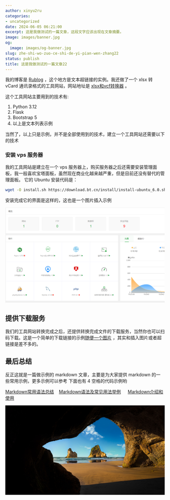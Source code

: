 ```yaml
---
author: xinyu2ru
categories:
- uncategorized
date: 2024-06-05 06:21:00
excerpt: 这是我做测试的一篇文章，这段文字应该出现在文章摘要。
image: images/banner.jpg
og:
  image: images/og-banner.jpg
slug: zhe-shi-wo-zuo-ce-shi-de-yi-pian-wen-zhang22
status: publish
title: 这是我做测试的一篇文章22
---
```


我的博客是 [Rublog](https://rxx0.com/) ，这个地方是文本超链接的实例。我还做了一个 xlsx 转 vCard 通讯录格式的工具网站，网站地址是 [xlsx和vcf转换器](https://xlsx2vcf.kefuxx.com) 。
<!--more-->
这个工具网站主要用到的技术有:

1. Python 3.12
2. Flask
3. Bootstrap 5
4. 以上是文本列表示例

当然了，以上只是示例，并不是全部使用到的技术，建立一个工具网站还需要以下的技术

### 安装 vps 服务器

我的工具网站是建立在一个 vps 服务器上，购买服务器之后还需要安装管理面板，我一般喜欢宝塔面板，虽然现在商业化越来越严重，但是目前还没有替代的管理面板。
它的 Ubuntu 安装代码是：

```bash
wget -O install.sh https://download.bt.cn/install/install-ubuntu_6.0.sh && sudo bash install.sh ed8484bec
```

安装完成它的界面是这样的，这也是一个图片插入示例

![宝塔面板](./images/bt_panel_2024-06-06_10-24-22.png)

## 提供下载服务

我们的工具网站转换完成之后，还提供转换完成文件的下载服务，当然你也可以扫码下载。这是一个简单的下载链接的示例[随便一个图片](./images/bt_panel_2024-06-06_10-24-22.png) ，其实和插入图片或者超链接是差不多的。

## 最后总结

反正这就是一篇做示例的 markdown 文章，主要是为大家提供 markdown 的一些常用示例，更多示例可以参考
下面也有 4 空格的代码示例哟

[Markdown常用语法总结](https://github.com/guangqiang-liu/MarkdownSyntax)&nbsp; &nbsp;
[Markdown语法及常见用法举例](https://shengulong.github.io/blog/2019/05/10/markdown%E8%AF%AD%E6%B3%95%E5%8F%8A%E5%B8%B8%E8%A7%81%E7%94%A8%E6%B3%95%E4%B8%BE%E4%BE%8B/)&ensp; &ensp;
[Markdown介绍和使用](https://www.cnblogs.com/upstudy/p/15861199.html)&emsp; &emsp;

![binx.io logo](./images/binx-logo.png)